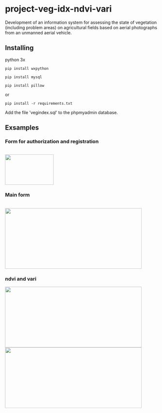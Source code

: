 # project-veg-idx-ndvi-vari

Development of an information system for assessing the state of vegetation (including problem areas) on agricultural fields based on aerial photographs from an unmanned aerial vehicle.

## Installing

python 3x

```
pip install wxpython 

pip install mysql

pip install pillow
```

or

```
pip install -r requirements.txt
```

Add the file 'vegindex.sql' to the phpmyadmin database.

## Exsamples

### Form for authorization and registration
<br>
<img src='https://user-images.githubusercontent.com/59700293/96005046-1f941080-0e4d-11eb-8b27-aefe986906de.png' height=100 width=160/>
<br>

### Main form
<br>
<img src='https://user-images.githubusercontent.com/59700293/96001142-c1fdc500-0e48-11eb-8a32-d51d91ea3c77.png' height=200 width=450/>
<br>

### ndvi and vari

<img src='https://user-images.githubusercontent.com/59700293/96005876-f45df100-0e4d-11eb-9bee-0c13c5b3ea16.png' height=200 width=450/>

<img src='https://user-images.githubusercontent.com/59700293/96005912-ff188600-0e4d-11eb-8297-7109f03421a4.png' height=200 width=450/>


